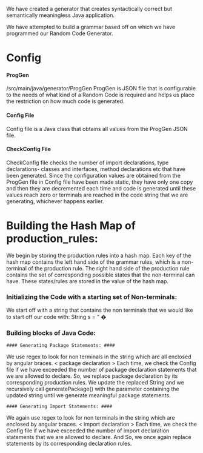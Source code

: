 We have created a generator that creates syntactically correct but semantically meaningless Java application.
 
We have attempted to build a grammar based off on which we have programmed our Random Code Generator.

# Config #
 
#### ProgGen ####

/src/main/java/generator/ProgGen
ProgGen is JSON file that is configurable to the needs of what kind of a Random Code is required and helps us place the restriction on how much code is generated.

#### Config File ####
Config file is a Java class that obtains all values from the ProgGen JSON file.

#### CheckConfig File ####
CheckConfig file checks the number of import declarations, type declarations- classes and interfaces, method declarations etc that have been generated. Since the configuration values are obtained from the ProgGen file in Config file have been made static, they have only one copy and then they are decremented each time and code is generated until these values reach zero or terminals are reached in the code string that we are generating, whichever happens earlier.

# Building the Hash Map of production_rules: #
We begin by storing the production rules into a hash map.
Each key of the hash map contains the left hand side of the grammar rules, which is a non-terminal of the production rule.
The right hand side of the production rule contains the set of corresponding possible states that the non-terminal can have.
These states/rules are stored in the value of the hash map.

### Initializing the Code with a starting set of Non-terminals: ###
We start off with a string that contains the non terminals that we would like to start off our code with:
String s = "<package declaration> <import declarations>  <type declarations> �

### Building blocks of Java Code: ###
	#### Generating Package Statements: ####
We use regex to look for non terminals in the string which are all enclosed by angular braces.
 < package declaration >
Each time, we check the Config file if we have exceeded the number of package declaration statements that we are allowed to declare. 
So, we replace package declaration by its corresponding production rules.
We update the replaced String and we recursively call generatePackage() with the parameter containing the updated string until we generate meaningful package statements.

    #### Generating Import Statements: ####
 We again use regex to look for non terminals in the string which are enclosed by angular braces.
 < import declaration >
Each time, we check the Config file if we have exceeded the number of import declaration statements that we are allowed to declare. And 
So, we once again replace <import declaration> statements by its corresponding declaration rules. 







